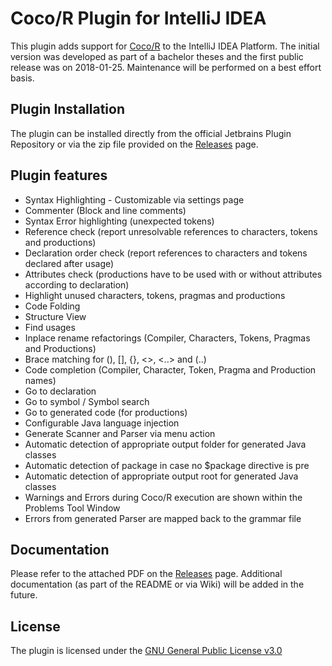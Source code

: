 # Coco/R Plugin for IntelliJ IDEA

This plugin adds support for [Coco/R](http://ssw.jku.at/coco) to the IntelliJ IDEA Platform.
The initial version was developed as part of a bachelor theses and the first public release was on 2018-01-25.
Maintenance will be performed on a best effort basis.

## Plugin Installation

The plugin can be installed directly from the official Jetbrains Plugin Repository or via the zip file provided on the [Releases](https://github.com/tscheinecker/intellij-idea-coco-r-plugin/releases) page.

## Plugin features 

* Syntax Highlighting - Customizable via settings page
* Commenter (Block and line comments)
* Syntax Error highlighting (unexpected tokens)
* Reference check (report unresolvable references to characters, tokens and productions)
* Declaration order check (report references to characters and tokens declared after usage)
* Attributes check (productions have to be used with or without attributes according to declaration)
* Highlight unused characters, tokens, pragmas and productions
* Code Folding
* Structure View
* Find usages
* Inplace rename refactorings (Compiler, Characters, Tokens, Pragmas and Productions)
* Brace matching for (), [], {}, <>, <..> and (..)
* Code completion (Compiler, Character, Token, Pragma and Production names)
* Go to declaration
* Go to symbol / Symbol search
* Go to generated code (for productions)
* Configurable Java language injection
* Generate Scanner and Parser via menu action
* Automatic detection of appropriate output folder for generated Java classes
* Automatic detection of package in case no $package directive is pre
* Automatic detection of appropriate output root for generated Java classes
* Warnings and Errors during Coco/R execution are shown within the Problems Tool Window
* Errors from generated Parser are mapped back to the grammar file

## Documentation

Please refer to the attached PDF on the [Releases](https://github.com/tscheinecker/intellij-idea-coco-r-plugin/releases) page.
Additional documentation (as part of the README or via Wiki) will be added in the future.  

## License

The plugin is licensed under the [GNU General Public License v3.0](./LICENSE)